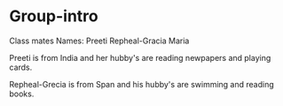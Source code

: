 # Group-intro
Class mates
Names:
Preeti
Repheal-Gracia
Maria

Preeti is from India and her hubby's are reading newpapers and playing cards.


Repheal-Grecia is from Span and his hubby's are swimming and reading books.
